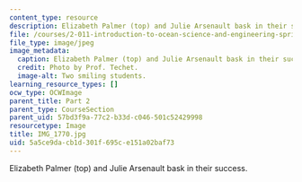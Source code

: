```yaml
---
content_type: resource
description: Elizabeth Palmer (top) and Julie Arsenault bask in their success.
file: /courses/2-011-introduction-to-ocean-science-and-engineering-spring-2006/5a5ce9dacb1d301f695ce151a02baf73_IMG_1770.jpg
file_type: image/jpeg
image_metadata:
  caption: Elizabeth Palmer (top) and Julie Arsenault bask in their success.
  credit: Photo by Prof. Techet.
  image-alt: Two smiling students.
learning_resource_types: []
ocw_type: OCWImage
parent_title: Part 2
parent_type: CourseSection
parent_uid: 57bd3f9a-77c2-b33d-c046-501c52429998
resourcetype: Image
title: IMG_1770.jpg
uid: 5a5ce9da-cb1d-301f-695c-e151a02baf73
---
```

Elizabeth Palmer (top) and Julie Arsenault bask in their success.

